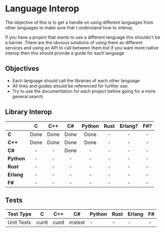 # Language Interop 

The objective of this is to get a handle on using different languages from other languages to make sure that I understand how to interop.

If you have a project that wants to use a different language this shouldn't be a barrier. There are the obvious solutions of using them as different services and using an API to call between them but if you want more native interop then this should provide a guide for each language

## Objectives

* Each language should call the libraries of each other language
* All links and guides should be referenced for further use.
* Try to use the documentation for each project before going for a more general search

## Library Interop

|            | **C**      | **C++**    | **C#**     | **Python** | **Rust**   | **Erlang?** |   **F#?**   |
|------------|:----------:|:----------:|:----------:|:----------:|:----------:|:-----------:|:-----------:|
| **C**      | Done       | Done       | Done       | Done       | -          | -           | -           |
| **C++**    | Done       | Done       | Done       | Done       | -          | -           | -           |
| **C#**     | -          | -          | Done       | -          | -          | -           | -           |
| **Python** | -          | -          | -          | -          | -          | -           | -           |
| **Rust**   | -          | -          | -          | -          | -          | -           | -           |
| **Erlang** | -          | -          | -          | -          | -          | -           | -           |
| **F#**     | -          | -          | -          | -          | -          | -           | -           |

## Tests

| Test Type  | **C**      | **C++**    | **C#**     | **Python** | **Rust**   | **Erlang** |   **F#**   |
|------------|:----------:|------------|------------|------------|------------|------------|------------|
| Unit Tests | cunit      | cunit      | mstest     | -          | -          | -          | -          |